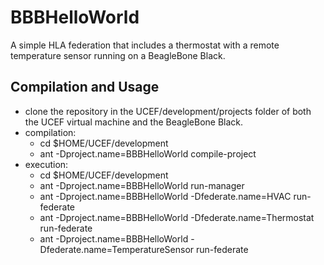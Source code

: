 # BBBHelloWorld
A simple HLA federation that includes a thermostat with a remote temperature sensor running on a BeagleBone Black.

## Compilation and Usage
- clone the repository in the UCEF/development/projects folder of both the UCEF virtual machine and the BeagleBone Black.
- compilation:
	- cd $HOME/UCEF/development
	- ant -Dproject.name=BBBHelloWorld compile-project
- execution:
	- cd $HOME/UCEF/development
	- ant -Dproject.name=BBBHelloWorld run-manager
	- ant -Dproject.name=BBBHelloWorld -Dfederate.name=HVAC run-federate
	- ant -Dproject.name=BBBHelloWorld -Dfederate.name=Thermostat run-federate
	- ant -Dproject.name=BBBHelloWorld -Dfederate.name=TemperatureSensor run-federate